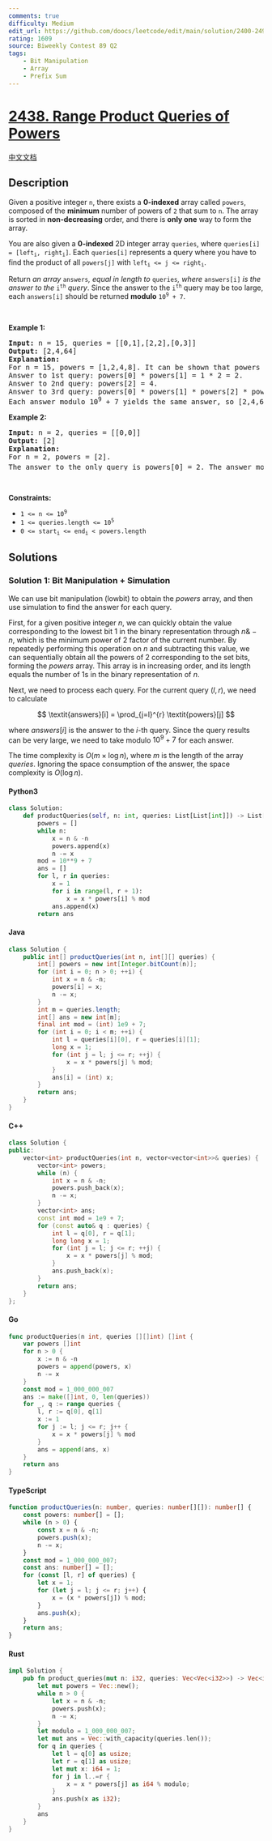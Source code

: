 ```yaml
---
comments: true
difficulty: Medium
edit_url: https://github.com/doocs/leetcode/edit/main/solution/2400-2499/2438.Range%20Product%20Queries%20of%20Powers/README_EN.md
rating: 1609
source: Biweekly Contest 89 Q2
tags:
    - Bit Manipulation
    - Array
    - Prefix Sum
---
```


<!-- problem:start -->

# [2438. Range Product Queries of Powers](https://leetcode.com/problems/range-product-queries-of-powers)

[中文文档](/solution/2400-2499/2438.Range%20Product%20Queries%20of%20Powers/README.md)

## Description

<!-- description:start -->

<p>Given a positive integer <code>n</code>, there exists a <strong>0-indexed</strong> array called <code>powers</code>, composed of the <strong>minimum</strong> number of powers of <code>2</code> that sum to <code>n</code>. The array is sorted in <strong>non-decreasing</strong> order, and there is <strong>only one</strong> way to form the array.</p>

<p>You are also given a <strong>0-indexed</strong> 2D integer array <code>queries</code>, where <code>queries[i] = [left<sub>i</sub>, right<sub>i</sub>]</code>. Each <code>queries[i]</code> represents a query where you have to find the product of all <code>powers[j]</code> with <code>left<sub>i</sub> &lt;= j &lt;= right<sub>i</sub></code>.</p>

<p>Return<em> an array </em><code>answers</code><em>, equal in length to </em><code>queries</code><em>, where </em><code>answers[i]</code><em> is the answer to the </em><code>i<sup>th</sup></code><em> query</em>. Since the answer to the <code>i<sup>th</sup></code> query may be too large, each <code>answers[i]</code> should be returned <strong>modulo</strong> <code>10<sup>9</sup> + 7</code>.</p>

<p>&nbsp;</p>
<p><strong class="example">Example 1:</strong></p>

<pre>
<strong>Input:</strong> n = 15, queries = [[0,1],[2,2],[0,3]]
<strong>Output:</strong> [2,4,64]
<strong>Explanation:</strong>
For n = 15, powers = [1,2,4,8]. It can be shown that powers cannot be a smaller size.
Answer to 1st query: powers[0] * powers[1] = 1 * 2 = 2.
Answer to 2nd query: powers[2] = 4.
Answer to 3rd query: powers[0] * powers[1] * powers[2] * powers[3] = 1 * 2 * 4 * 8 = 64.
Each answer modulo 10<sup>9</sup> + 7 yields the same answer, so [2,4,64] is returned.
</pre>

<p><strong class="example">Example 2:</strong></p>

<pre>
<strong>Input:</strong> n = 2, queries = [[0,0]]
<strong>Output:</strong> [2]
<strong>Explanation:</strong>
For n = 2, powers = [2].
The answer to the only query is powers[0] = 2. The answer modulo 10<sup>9</sup> + 7 is the same, so [2] is returned.
</pre>

<p>&nbsp;</p>
<p><strong>Constraints:</strong></p>

<ul>
	<li><code>1 &lt;= n &lt;= 10<sup>9</sup></code></li>
	<li><code>1 &lt;= queries.length &lt;= 10<sup>5</sup></code></li>
	<li><code>0 &lt;= start<sub>i</sub> &lt;= end<sub>i</sub> &lt; powers.length</code></li>
</ul>

<!-- description:end -->

## Solutions

<!-- solution:start -->

### Solution 1: Bit Manipulation + Simulation

We can use bit manipulation (lowbit) to obtain the $\textit{powers}$ array, and then use simulation to find the answer for each query.

First, for a given positive integer $n$, we can quickly obtain the value corresponding to the lowest bit $1$ in the binary representation through $n \& -n$, which is the minimum power of $2$ factor of the current number. By repeatedly performing this operation on $n$ and subtracting this value, we can sequentially obtain all the powers of $2$ corresponding to the set bits, forming the $\textit{powers}$ array. This array is in increasing order, and its length equals the number of $1$s in the binary representation of $n$.

Next, we need to process each query. For the current query $(l, r)$, we need to calculate

$$
\textit{answers}[i] = \prod_{j=l}^{r} \textit{powers}[j]
$$

where $\textit{answers}[i]$ is the answer to the $i$-th query. Since the query results can be very large, we need to take modulo $10^9 + 7$ for each answer.

The time complexity is $O(m \times \log n)$, where $m$ is the length of the array $\textit{queries}$. Ignoring the space consumption of the answer, the space complexity is $O(\log n)$.

<!-- tabs:start -->

#### Python3

```python
class Solution:
    def productQueries(self, n: int, queries: List[List[int]]) -> List[int]:
        powers = []
        while n:
            x = n & -n
            powers.append(x)
            n -= x
        mod = 10**9 + 7
        ans = []
        for l, r in queries:
            x = 1
            for i in range(l, r + 1):
                x = x * powers[i] % mod
            ans.append(x)
        return ans
```

#### Java

```java
class Solution {
    public int[] productQueries(int n, int[][] queries) {
        int[] powers = new int[Integer.bitCount(n)];
        for (int i = 0; n > 0; ++i) {
            int x = n & -n;
            powers[i] = x;
            n -= x;
        }
        int m = queries.length;
        int[] ans = new int[m];
        final int mod = (int) 1e9 + 7;
        for (int i = 0; i < m; ++i) {
            int l = queries[i][0], r = queries[i][1];
            long x = 1;
            for (int j = l; j <= r; ++j) {
                x = x * powers[j] % mod;
            }
            ans[i] = (int) x;
        }
        return ans;
    }
}
```

#### C++

```cpp
class Solution {
public:
    vector<int> productQueries(int n, vector<vector<int>>& queries) {
        vector<int> powers;
        while (n) {
            int x = n & -n;
            powers.push_back(x);
            n -= x;
        }
        vector<int> ans;
        const int mod = 1e9 + 7;
        for (const auto& q : queries) {
            int l = q[0], r = q[1];
            long long x = 1;
            for (int j = l; j <= r; ++j) {
                x = x * powers[j] % mod;
            }
            ans.push_back(x);
        }
        return ans;
    }
};
```

#### Go

```go
func productQueries(n int, queries [][]int) []int {
	var powers []int
	for n > 0 {
		x := n & -n
		powers = append(powers, x)
		n -= x
	}
	const mod = 1_000_000_007
	ans := make([]int, 0, len(queries))
	for _, q := range queries {
		l, r := q[0], q[1]
		x := 1
		for j := l; j <= r; j++ {
			x = x * powers[j] % mod
		}
		ans = append(ans, x)
	}
	return ans
}
```

#### TypeScript

```ts
function productQueries(n: number, queries: number[][]): number[] {
    const powers: number[] = [];
    while (n > 0) {
        const x = n & -n;
        powers.push(x);
        n -= x;
    }
    const mod = 1_000_000_007;
    const ans: number[] = [];
    for (const [l, r] of queries) {
        let x = 1;
        for (let j = l; j <= r; j++) {
            x = (x * powers[j]) % mod;
        }
        ans.push(x);
    }
    return ans;
}
```

#### Rust

```rust
impl Solution {
    pub fn product_queries(mut n: i32, queries: Vec<Vec<i32>>) -> Vec<i32> {
        let mut powers = Vec::new();
        while n > 0 {
            let x = n & -n;
            powers.push(x);
            n -= x;
        }
        let modulo = 1_000_000_007;
        let mut ans = Vec::with_capacity(queries.len());
        for q in queries {
            let l = q[0] as usize;
            let r = q[1] as usize;
            let mut x: i64 = 1;
            for j in l..=r {
                x = x * powers[j] as i64 % modulo;
            }
            ans.push(x as i32);
        }
        ans
    }
}
```

<!-- tabs:end -->

<!-- solution:end -->

<!-- problem:end -->
